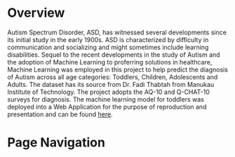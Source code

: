 # Overview
Autism Spectrum Disorder, ASD, has witnessed several developments since its initial study in the early 1900s. ASD is characterized by difficulty in communication and socializing and might sometimes include learning disabilities. Sequel to the recent developments in the study of Autism and the adoption of Machine Learning to proferring solutions in healthcare, Machine Learning was employed in this project to help predict the diagnosis of Autism across all age categories: Toddlers, Children, Adolescents and Adults. The dataset has its source from Dr. Fadi Thabtah from Manukau Institute of Technology. The project adopts the AQ-10 and Q-CHAT-10 surveys for diagnosis. The machine learning model for toddlers was deployed into a Web Application for the purpose of reproduction and presentation and can be found [here]().

# Page Navigation
